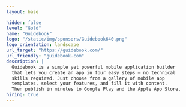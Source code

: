 ```yaml
---
layout: base

hidden: false
level: "Gold"
name: "Guidebook"
logo: "/static/img/sponsors/Guidebook640.png"
logo_orientation: landscape
url_target: "https://guidebook.com/"
url_friendly: "guidebook.com"
description: |
  Guidebook is a simple yet powerful mobile application builder
  that lets you create an app in four easy steps — no technical
  skills required. Just choose from a gallery of mobile app
  templates, select your features, and fill it with content.
  Then publish in minutes to Google Play and the Apple App Store.
hiring: true
---
```

